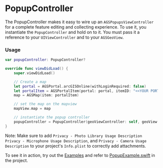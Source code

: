 # PopupController

The PopupController makes it easy to wire up an `AGSPopupsViewController` for a complete feature editing and collecting experience. To use it, you instantiate the `PopupController` and hold on to it. You must pass it a reference to your `UIViewController` and to your `AGSGeoView`. 

### Usage

```swift
var popupController: PopupController?

override func viewDidLoad() {
    super.viewDidLoad()

    // Create a map        
    let portal = AGSPortal.arcGISOnline(withLoginRequired: false)
    let portalItem = AGSPortalItem(portal: portal, itemID: "<<YOUR PORTAL ITEM ID GOES HERE>>")!
    map = AGSMap(item: portalItem)

    // set the map on the mapview
    mapView.map = map

    // instantiate the popup controller
    popupController = PopupController(geoViewController: self, geoView: mapView)
}
```

Note: Make sure to add `Privacy - Photo Library Usage Description` `Privacy - Microphone Usage Description`, and `Privacy - Camera Usage Description` to your project's `Info.plist` to correctly add attachments. 

To see it in action, try out the [Examples](../../Examples) and refer to [PopupExample.swift](../../Examples/ArcGISToolkitExamples/PopupExample.swift) in the project.




